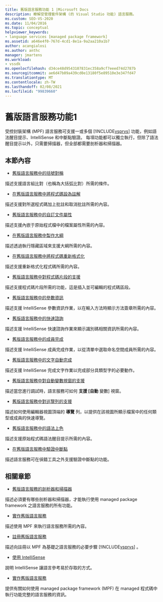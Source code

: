 ```yaml
---
title: 舊版語言服務功能 1 |Microsoft Docs
description: 瞭解受管理套件架構 (的 Visual Studio 功能) 語言服務。
ms.custom: SEO-VS-2020
ms.date: 11/04/2016
ms.topic: conceptual
helpviewer_keywords:
- language services [managed package framework]
ms.assetid: a646e4f0-767d-4cd1-8e1a-9a2aa210a1b7
author: acangialosi
ms.author: anthc
manager: jmartens
ms.workload:
- vssdk
ms.openlocfilehash: d34ce48d9543107831ec358a9cf7eeed74d2787b
ms.sourcegitcommit: ae6d47b09a439cd0e13180f5e89510e3e347fd47
ms.translationtype: MT
ms.contentlocale: zh-TW
ms.lasthandoff: 02/08/2021
ms.locfileid: "99839660"
---
```

# <a name="legacy-language-service-features-1"></a>舊版語言服務功能1
受控封裝架構 (MPF) 語言服務可支援一或多個 [!INCLUDE[vsprvs](../../code-quality/includes/vsprvs_md.md)] 功能，例如語法醒目提示、IntelliSense 和中斷點驗證。 每項功能都可以獨立執行，但除了語法醒目提示以外，只需要掃描器，但全部都需要剖析器和掃描器。

## <a name="in-this-section"></a>本節內容
- [舊版語言服務中的括號對稱](../../extensibility/internals/brace-matching-in-a-legacy-language-service.md)

 描述支援語言組比對（也稱為大括弧比對）所需的條件。

- [在舊版語言服務中將程式碼設為註解](../../extensibility/internals/commenting-code-in-a-legacy-language-service.md)

 描述支援對所選程式碼加上批註和取消批註所需的內容。

- [舊版語言服務中的自訂文件屬性](../../extensibility/internals/custom-document-properties-in-a-legacy-language-service.md)

 描述支援內嵌于原始程式檔中的檔案屬性所需的內容。

- [在舊版語言服務中製作大綱](../../extensibility/internals/outlining-in-a-legacy-language-service.md)

 描述透過執行隱藏區域來支援大綱所需的內容。

- [在舊版語言服務中將程式碼重新格式化](../../extensibility/internals/reformatting-code-in-a-legacy-language-service.md)

 描述支援重新格式化程式碼所需的內容。

- [舊版語言服務中對程式碼片段的支援](../../extensibility/internals/support-for-code-snippets-in-a-legacy-language-service.md)

 描述支援程式碼片段所需的功能，這是插入並可編輯的程式碼區段。

- [舊版語言服務中的參數資訊](../../extensibility/internals/parameter-info-in-a-legacy-language-service2.md)

 描述支援 IntelliSense 參數資訊作業，以在輸入方法時顯示方法簽章所需的內容。

- [舊版語言服務中的快速諮詢](../../extensibility/internals/quick-info-in-a-legacy-language-service.md)

 描述支援 IntelliSense 快速諮詢作業來顯示識別碼相關資訊所需的內容。

- [舊版語言服務中的成員完成](../../extensibility/internals/member-completion-in-a-legacy-language-service.md)

 描述支援 IntelliSense 成員完成作業，以從清單中選取命名空間成員所需的內容。

- [舊版語言服務中的文字自動完成](../../extensibility/internals/word-completion-in-a-legacy-language-service.md)

 描述支援 IntelliSense 完成文字作業以完成部分具類型字的必要動作。

- [舊版語言服務中對自動變數視窗的支援](../../extensibility/internals/support-for-the-autos-window-in-a-legacy-language-service.md)

 描述當您進行調試時，語言服務可如何 **支援 [自動** 變數] 視窗。

- [舊版語言服務中對巡覽列的支援](../../extensibility/internals/support-for-the-navigation-bar-in-a-legacy-language-service.md)

 描述如何使用編輯器視圖頂端的 **導覽** 列，以提供在該視圖所顯示檔案中的任何類型或成員的快速導覽。

- [舊版語言服務中的語法上色](../../extensibility/internals/syntax-colorizing-in-a-legacy-language-service.md)

 描述支援原始程式碼語法醒目提示所需的內容。

- [在舊版語言服務中驗證中斷點](../../extensibility/internals/validating-breakpoints-in-a-legacy-language-service.md)

 描述語言服務可在偵錯工具之外支援驗證中斷點的功能。

## <a name="related-sections"></a>相關章節
- [舊版語言服務的剖析器和掃描器](../../extensibility/internals/legacy-language-service-parser-and-scanner.md)

 描述必須要有哪些剖析器和掃描器，才能執行使用 managed package framework 之語言服務的所有功能。

- [實作舊版語言服務](../../extensibility/internals/implementing-a-legacy-language-service2.md)

 描述使用 MPF 來執行語言服務所需的內容。

- [註冊舊版語言服務](../../extensibility/internals/registering-a-legacy-language-service1.md)

 描述向註冊以 MPF 為基礎之語言服務的必要步驟 [!INCLUDE[vsprvs](../../code-quality/includes/vsprvs_md.md)] 。

- [使用 IntelliSense](../../ide/using-intellisense.md)

 說明 IntelliSense 讓語言參考易於存取的方式。

- [實作舊版語言服務](../../extensibility/internals/implementing-a-legacy-language-service1.md)

 提供有關如何使用 managed package framework (MPF) 在 managed 程式碼中執行功能完整的語言服務的資訊。
